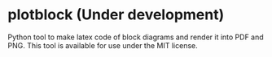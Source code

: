 # plotblock (Under development)

Python tool to make latex code of block diagrams and render it into PDF and PNG. This tool is available for use under the MIT license.
